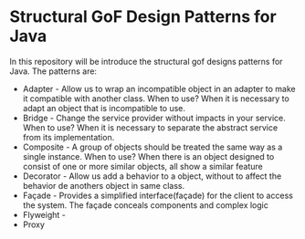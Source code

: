 # Structural GoF Design Patterns for Java

In this repository will be introduce the structural gof designs patterns for Java. The patterns are:
- Adapter - Allow us to wrap an incompatible object in an adapter to make it compatible with another class. When to use? When it is necessary to adapt an object that is incompatible to use.
- Bridge - Change the service provider without impacts in your service. When to use? When it is necessary to separate the abstract service from its implementation.
- Composite - A group of objects should be treated the same way as a single instance. When to use? When there is an object designed to consist of one or more similar objects, all show a similar feature
- Decorator - Allow us add a behavior to a object, without to affect the behavior de anothers object in same class.
- Façade - Provides a simplified interface(façade) for the client to access the system. The façade conceals components and complex logic
- Flyweight - 
- Proxy
